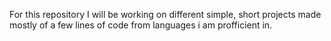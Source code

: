 For this repository I will be working on different simple, short projects made mostly of a few lines of code from languages i am profficient in.